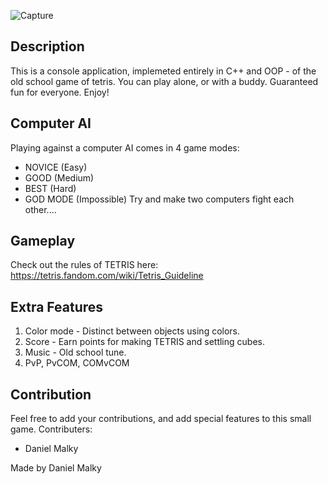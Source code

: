 ![Capture](https://user-images.githubusercontent.com/79100490/126556513-412ef07d-d8a4-41fe-b213-99e68baa99bb.PNG)



## Description

This is a console application, implemeted entirely in C++ and OOP - of the old school game of tetris.
You can play alone, or with a buddy. Guaranteed fun for everyone.
Enjoy!


## Computer AI

Playing against a computer AI comes in 4 game modes:
- NOVICE     (Easy)
- GOOD       (Medium)
- BEST       (Hard)
- GOD MODE   (Impossible)
Try and make two computers fight each other....


## Gameplay

Check out the rules of TETRIS here:
https://tetris.fandom.com/wiki/Tetris_Guideline

## Extra Features

1. Color mode - Distinct between objects using colors.
2. Score - Earn points for making TETRIS and settling cubes.
3. Music - Old school tune.
4. PvP, PvCOM, COMvCOM

## Contribution

Feel free to add your contributions, and add special features to this small game.
Contributers:
- Daniel Malky


Made by Daniel Malky
